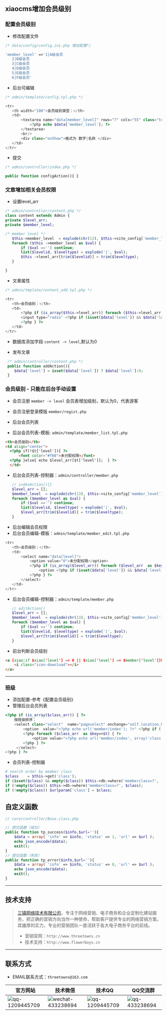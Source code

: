 ## xiaocms增加会员级别

### 配置会员级别
* 修改配置文件
 ```php
 /* data/config/config.ini.php 增加配置*/

 'member_level' =>'1|A级会员
	2|B级会员
	3|C级会员
	4|D级会员
	5|E级会员
	6|F级会员'
```

* 后台可编辑
 ```php
 /* admin/template/config.tpl.php */

 <tr>
	<th width="100">会员级别类型：</th>
	<td>
		<textarea name="data[member_level]" rows="7" cols="55" class="text">
			<?php echo $data['member_level']; ?>
		</textarea>
		<br/>
		<div class="onShow">格式为 数字|名称 </div>
	</td>
</tr>
```

* 提交
 ```php
 /* admin/controller/index.php */

 public function configAction(){ }
```

### 文章增加相关会员权限
* 设置level_arr
 ```php
 /* admin/controller/content.php */
 class content extends Admin {
 private $level_arr;
 private $member_level;
 
 /* member level */
	$this->member_level  = explode(chr(13), $this->site_config['member_level']);
	foreach ($this ->member_level as $val) {
		if ($val =='') continue;
		list($levelid, $leveltype) = explode('|', $val);	
		$this ->level_arr[trim($levelid)] = trim($leveltype);
	}

 }
 ```

* 文章属性
 ```php
 /* admin/tmplate/content_add.tpl.php */
 
 <tr>
 	<th>会员级别：</th>
	<td>
		<?php if (is_array($this->level_arr)) foreach ($this->level_arr  as $key=>$t) { ?>
		<input type="radio" <?php if (isset($data['level']) && $data['level']==$key) { ?>checked<?php } ?> value="<?php echo $key; ?>" name="data[level]" > <?php echo $t; ?> &nbsp;<div class="onShow">默认开放，不需要选择会员级别！ </div>
		<?php } ?>
	</td>
 </tr>
 ```

* 数据库添加字段
`content -> level`,默认为0

* 发布文章
```php
 /* admin/controller/content.php */
 public function addAction(){
    $data['level'] = isset($data['level']) ? $data['level']:0;
 }
```

### 会员级别 - 只能在后台手动设置
* 会员注册
 `member -> level` 会员表增加级别，默认为0，代表游客

* 会员注册登录模版
`member/regist.php`


* 后台会员列表
 * 后台会员列表-模板: `admin/template/member_list.tpl.php`
  ```html
  <th>会员级别</th>
  <td align="center">
  	<?php if(!$t['level']){ ?>
    	<font color="#f00">未分配权限</font>
    <?php }else{ echo $level_arr[$t['level']];  } ?>
    </td>
  ```

 * 后台会员列表-控制器：`admin/controller/member.php`
 ```php
 	// indexAction(){}
    $level_arr = [];
    $member_level  = explode(chr(13), $this->site_config['member_level']);
    foreach ($member_level as $val) {
        if ($val =='') continue;
        list($levelid, $leveltype) = explode('|', $val);
        $level_arr[trim($levelid)] = trim($leveltype);
    }
 ```

* 后台编辑会员权限
 * 后台会员编辑-模板：`admin/template/member_edit.tpl.php`
 ```php
 <tr>
    <th>会员级别：</th>
    <td>
        <select name="data[level]">
            <option value="0">未分配权限</option>
            <?php if (is_array($level_arr)) foreach ($level_arr  as $key=>$t) { ?>
                <option <?php if (isset($data['level']) && $data['level']==$key) { ?>selected<?php } ?> value="<?php echo $key; ?>"><?php echo $t; ?></option>
            <?php } ?>
        </select>		
    </td>
</tr>
 ```

 * 后台会员编辑-控制器：`admin/template/member.php`
 ```php
 	// editAction()
 	$level_arr = [];
    $member_level  = explode(chr(13), $this->site_config['member_level']);
    foreach ($member_level as $val) {
        if ($val =='') continue;
        list($levelid, $leveltype) = explode('|', $val);	
        $level_arr[trim($levelid)] = trim($leveltype);
    }
 ```

* 前台判断会员级别
```html
<a {xiao:if $xiao['level'] == 0 || $xiao['level'] == $member['level']}href="{xiao:$xiao['download']}"{xiao:else} href="javascript:;" class="J_tips"{/xiao:if}>
	<i class="icon-download"></i>
</a>
```

***

### 班级
* 添加配置-参考《配置会员级别》
* 管理后台会员列表
```php
<?php if (is_array($class_arr)) { ?>
	按班级排序：
    <select class="select"  name="pageselect" onchange="self.location.href=options[selectedIndex].value" >
		<option  value="<?php echo url('member/index'); ?>" <?php if (!isset($class)) { ?>selected<?php } ?>>全部</option>
		<?php foreach ($class_arr  as $key=>$t) { ?>
			<option value="<?php echo url('member/index', array('class'=>$key)); ?>"  <?php if (isset($class) && $class==$key) { ?>selected<?php } ?>><?php echo $t; ?></option>
		<?php } ?>
     </select>
<?php } ?>
```

* 会员列表-控制器
```php
# search order by member class
$class    = $this->get('class');
if (isset($class) && empty($class)) $this->db->where('memberclass=?', '0');
if (!empty($class)) $this->db->where('memberclass=?', $class);
if (!empty($class)) $urlparam['class'] = $class;
```

## 自定义函数
```php
// core/controller/Base.class.php

// 提交函数（成功）
public function tp_success($info,$url=''){
    $data = array( 'info' => $info, 'status' => 1, 'url' => $url );
    echo json_encode($data);
    exit();
}
// 提交函数（失败）
public function tp_error($info,$url=''){
    $data = array( 'info' => $info, 'status' => 0, 'url' => $url );
    echo json_encode($data);
    exit();
}
```

***

## 技术支持
>[三镇网络技术有限公司](http://www.threetowns.cn)，专注于网络营销、电子商务和企业定制化建站服务，把正确的营销方向当作一种使命，帮助客户提供专业的网络营销方案。其雄厚的实力，专业的营销团队一直活跃于各大电子商务平台的前线。
>* 营销官网：`http://www.threetowns.cn`
>* 技术支持：`http://www.flowerboys.cn`
***

## 联系方式

* EMAIL联系方式：`threetowns@163.com`

| 官方网站 | 技术微信 | 技术QQ | QQ交流群 |
|--------|--------|--------|--------|
|![qq-1209445709](https://github.com/threetowns/About/raw/master/qrCode/website_threetowns.cn.jpg)|![wechat-433238694](https://github.com/threetowns/About/raw/master/qrCode/wechat_yonger_lei.jpg)|   ![qq-1209445709](https://github.com/threetowns/About/raw/master/qrCode/qq_1209445709.jpg)     |    ![qq-433238694](https://github.com/threetowns/About/raw/master/qrCode/qqGroup_433238694.jpg)    |
